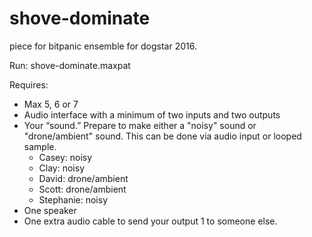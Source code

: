 # shove-dominate
piece for bitpanic ensemble for dogstar 2016.

Run: shove-dominate.maxpat

Requires:
* Max 5, 6 or 7
* Audio interface with a minimum of two inputs and two outputs
* Your “sound.” Prepare to make either a "noisy" sound or "drone/ambient" sound. This can be done via audio input or looped sample. 
  * Casey: noisy
  * Clay: noisy
  * David: drone/ambient
  * Scott: drone/ambient
  * Stephanie: noisy
* One speaker
* One extra audio cable to send your output 1 to someone else.


